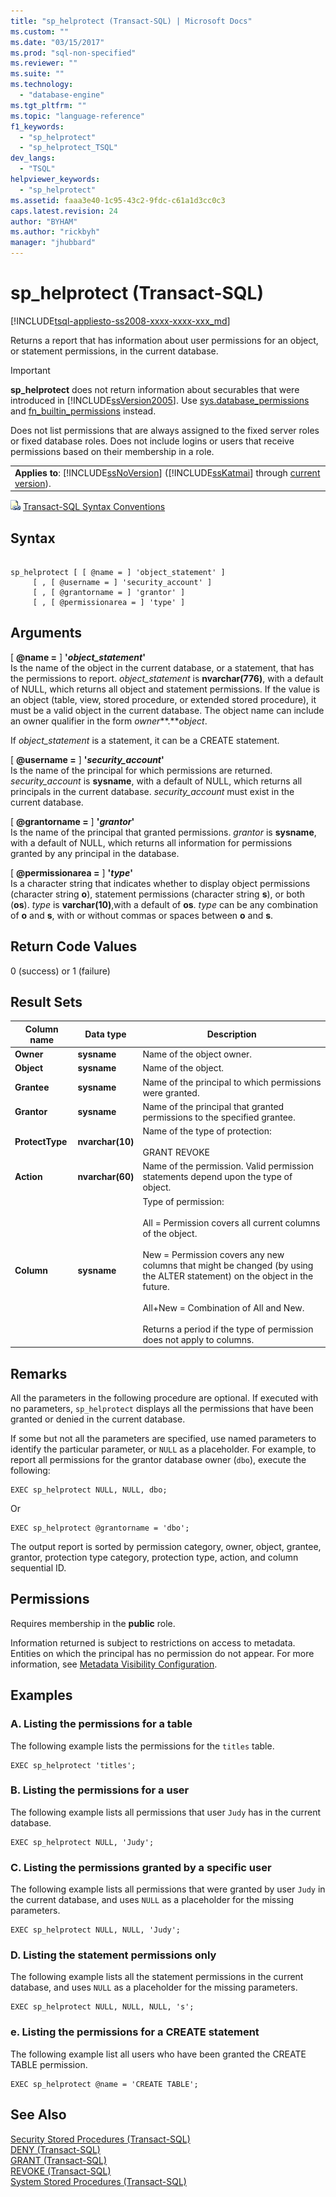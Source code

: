 ```yaml
---
title: "sp_helprotect (Transact-SQL) | Microsoft Docs"
ms.custom: ""
ms.date: "03/15/2017"
ms.prod: "sql-non-specified"
ms.reviewer: ""
ms.suite: ""
ms.technology: 
  - "database-engine"
ms.tgt_pltfrm: ""
ms.topic: "language-reference"
f1_keywords: 
  - "sp_helprotect"
  - "sp_helprotect_TSQL"
dev_langs: 
  - "TSQL"
helpviewer_keywords: 
  - "sp_helprotect"
ms.assetid: faaa3e40-1c95-43c2-9fdc-c61a1d3cc0c3
caps.latest.revision: 24
author: "BYHAM"
ms.author: "rickbyh"
manager: "jhubbard"
---
```

# sp_helprotect (Transact-SQL)
[!INCLUDE[tsql-appliesto-ss2008-xxxx-xxxx-xxx_md](../../includes/tsql-appliesto-ss2008-xxxx-xxxx-xxx-md.md)]

  Returns a report that has information about user permissions for an object, or statement permissions, in the current database.  
  
> [!IMPORTANT]  
>  **sp_helprotect** does not return information about securables that were introduced in [!INCLUDE[ssVersion2005](../../includes/ssversion2005-md.md)]. Use [sys.database_permissions](../../relational-databases/system-catalog-views/sys-database-permissions-transact-sql.md) and [fn_builtin_permissions](../../relational-databases/system-functions/sys-fn-builtin-permissions-transact-sql.md) instead.  
  
 Does not list permissions that are always assigned to the fixed server roles or fixed database roles. Does not include logins or users that receive permissions based on their membership in a role.  
  
||  
|-|  
|**Applies to**: [!INCLUDE[ssNoVersion](../../includes/ssnoversion-md.md)] ([!INCLUDE[ssKatmai](../../includes/sskatmai-md.md)] through [current version](http://go.microsoft.com/fwlink/p/?LinkId=299658)).|  
  
 ![Topic link icon](../../database-engine/configure-windows/media/topic-link.gif "Topic link icon") [Transact-SQL Syntax Conventions](../../t-sql/language-elements/transact-sql-syntax-conventions-transact-sql.md)  
  
## Syntax  
  
```  
  
sp_helprotect [ [ @name = ] 'object_statement' ]   
     [ , [ @username = ] 'security_account' ]   
     [ , [ @grantorname = ] 'grantor' ]   
     [ , [ @permissionarea = ] 'type' ]  
```  
  
## Arguments  
 [ **@name =** ] **'***object_statement***'**  
 Is the name of the object in the current database, or a statement, that has the permissions to report. *object_statement* is **nvarchar(776)**, with a default of NULL, which returns all object and statement permissions. If the value is an object (table, view, stored procedure, or extended stored procedure), it must be a valid object in the current database. The object name can include an owner qualifier in the form *owner***.***object*.  
  
 If *object_statement* is a statement, it can be a CREATE statement.  
  
 [ **@username =** ] **'***security_account***'**  
 Is the name of the principal for which permissions are returned. *security_account* is **sysname**, with a default of NULL, which returns all principals in the current database. *security_account* must exist in the current database.  
  
 [ **@grantorname =** ] **'***grantor***'**  
 Is the name of the principal that granted permissions. *grantor* is **sysname**, with a default of NULL, which returns all information for permissions granted by any principal in the database.  
  
 [ **@permissionarea =** ] **'***type***'**  
 Is a character string that indicates whether to display object permissions (character string **o**), statement permissions (character string **s**), or both (**os**). *type* is **varchar(10)**,with a default of **os**. *type* can be any combination of **o** and **s**, with or without commas or spaces between **o** and **s**.  
  
## Return Code Values  
 0 (success) or 1 (failure)  
  
## Result Sets  
  
|Column name|Data type|Description|  
|-----------------|---------------|-----------------|  
|**Owner**|**sysname**|Name of the object owner.|  
|**Object**|**sysname**|Name of the object.|  
|**Grantee**|**sysname**|Name of the principal to which permissions were granted.|  
|**Grantor**|**sysname**|Name of the principal that granted permissions to the specified grantee.|  
|**ProtectType**|**nvarchar(10)**|Name of the type of protection:<br /><br /> GRANT REVOKE|  
|**Action**|**nvarchar(60)**|Name of the permission. Valid permission statements depend upon the type of object.|  
|**Column**|**sysname**|Type of permission:<br /><br /> All = Permission covers all current columns of the object.<br /><br /> New = Permission covers any new columns that might be changed (by using the ALTER statement) on the object in the future.<br /><br /> All+New = Combination of All and New.<br /><br /> Returns a period if the type of permission does not apply to columns.|  
  
## Remarks  
 All the parameters in the following procedure are optional. If executed with no parameters, `sp_helprotect` displays all the permissions that have been granted or denied in the current database.  
  
 If some but not all the parameters are specified, use named parameters to identify the particular parameter, or `NULL` as a placeholder. For example, to report all permissions for the grantor database owner (`dbo`), execute the following:  
  
```  
EXEC sp_helprotect NULL, NULL, dbo;  
```  
  
 Or  
  
```  
EXEC sp_helprotect @grantorname = 'dbo';  
```  
  
 The output report is sorted by permission category, owner, object, grantee, grantor, protection type category, protection type, action, and column sequential ID.  
  
## Permissions  
 Requires membership in the **public** role.  
  
 Information returned is subject to restrictions on access to metadata. Entities on which the principal has no permission do not appear. For more information, see [Metadata Visibility Configuration](../../relational-databases/security/metadata-visibility-configuration.md).  
  
## Examples  
  
### A. Listing the permissions for a table  
 The following example lists the permissions for the `titles` table.  
  
```  
EXEC sp_helprotect 'titles';  
```  
  
### B. Listing the permissions for a user  
 The following example lists all permissions that user `Judy` has in the current database.  
  
```  
EXEC sp_helprotect NULL, 'Judy';  
```  
  
### C. Listing the permissions granted by a specific user  
 The following example lists all permissions that were granted by user `Judy` in the current database, and uses `NULL` as a placeholder for the missing parameters.  
  
```  
EXEC sp_helprotect NULL, NULL, 'Judy';  
```  
  
### D. Listing the statement permissions only  
 The following example lists all the statement permissions in the current database, and uses `NULL` as a placeholder for the missing parameters.  
  
```  
EXEC sp_helprotect NULL, NULL, NULL, 's';   
```  
  
### e. Listing the permissions for a CREATE statement  
 The following example list all users who have been granted the CREATE TABLE permission.  
  
```  
EXEC sp_helprotect @name = 'CREATE TABLE';  
```  
  
## See Also  
 [Security Stored Procedures &#40;Transact-SQL&#41;](../../relational-databases/system-stored-procedures/security-stored-procedures-transact-sql.md)   
 [DENY &#40;Transact-SQL&#41;](../../t-sql/statements/deny-transact-sql.md)   
 [GRANT &#40;Transact-SQL&#41;](../../t-sql/statements/grant-transact-sql.md)   
 [REVOKE &#40;Transact-SQL&#41;](../../t-sql/statements/revoke-transact-sql.md)   
 [System Stored Procedures &#40;Transact-SQL&#41;](../../relational-databases/system-stored-procedures/system-stored-procedures-transact-sql.md)  
  
  